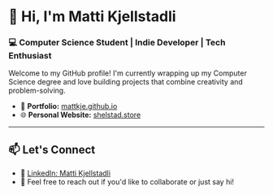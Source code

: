 # 👋 Hi, I'm Matti Kjellstadli  
### 💻 Computer Science Student | Indie Developer | Tech Enthusiast  

Welcome to my GitHub profile! I'm currently wrapping up my Computer Science degree and love building projects that combine creativity and problem-solving.

- 💼 **Portfolio:** [mattkje.github.io](https://mattkje.github.io)  
- 🌐 **Personal Website:** [shelstad.store](https://shelstad.store/)

---

## 📫 Let's Connect  
- 🔗 [LinkedIn: Matti Kjellstadli](https://www.linkedin.com/in/matti-kjellstadli-39a0a028a/)  
- 💌 Feel free to reach out if you'd like to collaborate or just say hi!
